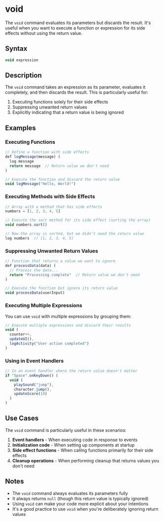 # void

The `void` command evaluates its parameters but discards the result. It's useful when you want to execute a function or expression for its side effects without using the return value.

## Syntax

```javascript
void expression
```

## Description

The `void` command takes an expression as its parameter, evaluates it completely, and then discards the result. This is particularly useful for:

1. Executing functions solely for their side effects
2. Suppressing unwanted return values
3. Explicitly indicating that a return value is being ignored

## Examples

### Executing Functions

```javascript
// Define a function with side effects
def logMessage(message) (
  log message
  return message  // Return value we don't need
)

// Execute the function and discard the return value
void logMessage("Hello, World!")
```

### Executing Methods with Side Effects

```javascript
// Array with a method that has side effects
numbers = [1, 2, 3, 4, 5]

// Execute the sort method for its side effect (sorting the array)
void numbers.sort()

// Now the array is sorted, but we didn't need the return value
log numbers  // [1, 2, 3, 4, 5]
```

### Suppressing Unwanted Return Values

```javascript
// Function that returns a value we want to ignore
def processData(data) (
  // Process the data...
  return "Processing complete"  // Return value we don't need
)

// Execute the function but ignore its return value
void processData(userInput)
```

### Executing Multiple Expressions

You can use `void` with multiple expressions by grouping them:

```javascript
// Execute multiple expressions and discard their results
void (
  counter++,
  updateUI(),
  logActivity("User action completed")
)
```

### Using in Event Handlers

```javascript
// In an event handler where the return value doesn't matter
if "Space".onKeyDown() (
  void (
    playSound("jump"),
    character.jump(),
    updateScore(10)
  )
)
```

## Use Cases

The `void` command is particularly useful in these scenarios:

1. **Event handlers** - When executing code in response to events
2. **Initialization code** - When setting up components at startup
3. **Side effect functions** - When calling functions primarily for their side effects
4. **Cleanup operations** - When performing cleanup that returns values you don't need

## Notes

- The `void` command always evaluates its parameters fully
- It always returns `null` (though this return value is typically ignored)
- Using `void` can make your code more explicit about your intentions
- It's a good practice to use `void` when you're deliberately ignoring return values 